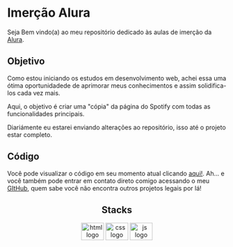 # Imerção Alura
Seja Bem vindo(a) ao meu repositório dedicado às aulas de imerção da [Alura](https://cursos.alura.com.br/).

## Objetivo
Como estou iniciando os estudos em desenvolvimento web, achei essa uma ótima oportunidadede de aprimorar meus conhecimentos e assim solidifica-los cada vez mais.

Aqui, o objetivo é criar uma "cópia" da página do Spotify com todas as funcionalidades principais.

Diariámente eu estarei enviando alterações ao repositório, isso até o projeto estar completo.

## Código
Você pode visualizar o código em seu momento atual clicando [aqui!](https://github.com/Cx1que/Imercao-Alura/blob/main/index.html). Ah... e você também pode entrar em contato direto comigo acessando o meu [GItHub](https://github.com/), quem sabe você não encontra outros projetos legais por lá!

<h2 align="center">Stacks</h2>

 <div align="center">

<img src="https://cdn.jsdelivr.net/gh/devicons/devicon/icons/html5/html5-original.svg" height="40" width="52" alt="html logo"  />
<img src="https://cdn.jsdelivr.net/gh/devicons/devicon/icons/css3/css3-original.svg"  height="40" width="52" alt="css logo"  />
<img src="https://cdn.jsdelivr.net/gh/devicons/devicon/icons/javascript/javascript-original.svg"  height="40" width="52" alt="js logo"  />
